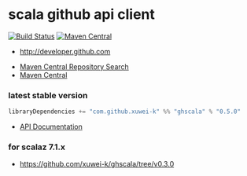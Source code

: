 # scala github api client

[![Build Status](https://secure.travis-ci.org/xuwei-k/ghscala.png)](http://travis-ci.org/xuwei-k/ghscala)
[![Maven Central](https://maven-badges.herokuapp.com/maven-central/com.github.xuwei-k/ghscala_2.11/badge.svg)](https://maven-badges.herokuapp.com/maven-central/com.github.xuwei-k/ghscala_2.11)


* http://developer.github.com


- [Maven Central Repository Search](http://search.maven.org/#search%7Cga%7C1%7Cg%3A%22com.github.xuwei-k%22%20AND%20a%3A%22ghscala_2.11%22)
- [Maven Central](http://repo1.maven.org/maven2/com/github/xuwei-k/)


### latest stable version

```scala
libraryDependencies += "com.github.xuwei-k" %% "ghscala" % "0.5.0"
```

- [API Documentation](https://oss.sonatype.org/service/local/repositories/releases/archive/com/github/xuwei-k/ghscala_2.10/0.5.0/ghscala_2.10-0.5.0-javadoc.jar/!/index.html)


### for scalaz 7.1.x
- <https://github.com/xuwei-k/ghscala/tree/v0.3.0>
